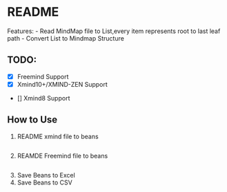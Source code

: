 # README

Features:
    - Read MindMap file to List,every item represents root to last leaf path
    - Convert List to Mindmap Structure

## TODO:

- [X] Freemind Support
- [X] Xmind10+/XMIND-ZEN Support
- [] Xmind8 Support

## How to Use

1. README xmind file to beans
```java

```
2. REAMDE Freemind file to beans

```java

```
3. Save Beans to Excel
4. Save Beans to CSV
